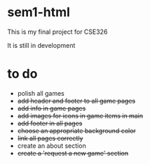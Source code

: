 # sem1-html
This is my final project for CSE326


It is still in development

# to do
* polish all games
* ~~add header and footer to all game pages~~
* ~~add info in game pages~~
* ~~add images for icons in game items in main~~
* ~~add footer in all pages~~
* ~~choose an appropriate background color~~
* ~~link all pages correctly~~
* create an about section
* ~~create a 'request a new game' section~~
